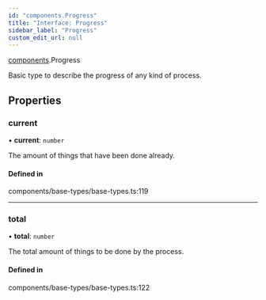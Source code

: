 ```yaml
---
id: "components.Progress"
title: "Interface: Progress"
sidebar_label: "Progress"
custom_edit_url: null
---
```


[components](../modules/components.md).Progress

Basic type to describe the progress of any kind of process.

## Properties

### current

• **current**: `number`

The amount of things that have been done already.

#### Defined in

components/base-types/base-types.ts:119

___

### total

• **total**: `number`

The total amount of things to be done by the process.

#### Defined in

components/base-types/base-types.ts:122
